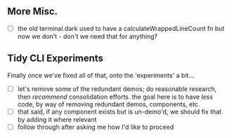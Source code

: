 

## More Misc.
- [ ] the old terminal.dark used to have a calculateWrappedLineCount fn but now we don't - don't we need that for anything?


## Tidy CLI Experiments
Finally once we've fixed all of that, onto the 'experiments' a bit...

- [ ] let's remove some of the redundant demos; do reasonable research, then _recommend_ consolidation efforts. the goal here is to have _less_ code, by way of removing redundant demos, components, etc.
- [ ] that said, if any component exists but is un-demo'd, we should fix that by adding it where relevant
- [ ] follow through after asking me how I'd like to proceed
